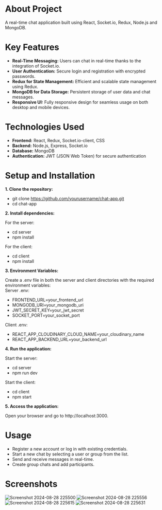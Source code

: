 # About Project

A real-time chat application built using React, Socket.io, Redux, Node.js and MongoDB. 

# Key Features

* **Real-Time Messaging:** Users can chat in real-time thanks to the integration of Socket.io.
* **User Authentication:** Secure login and registration with encrypted passwords.
* **Redux for State Management:** Efficient and scalable state management using Redux.
* **MongoDB for Data Storage:** Persistent storage of user data and chat messages.
* **Responsive UI:** Fully responsive design for seamless usage on both desktop and mobile devices.

# Technologies Used

* **Frontend:** React, Redux, Socket.io-client, CSS
* **Backend:** Node.js, Express, Socket.io
* **Database:** MongoDB
* **Authentication:** JWT (JSON Web Token) for secure authentication

# Setup and Installation

**1. Clone the repository:**
* git clone https://github.com/yourusername/chat-app.git  
* cd chat-app

**2. Install dependencies:**

For the server:  
* cd server  
* npm install  

For the client:  
* cd client  
* npm install  

**3. Environment Variables:**

Create a .env file in both the server and client directories with the required environment variables:  
Server .env: 
* FRONTEND_URL=your_frontend_url  
* MONGODB_URI=your_mongodb_uri  
* JWT_SECRET_KEY=your_jwt_secret  
* SOCKET_PORT=your_socket_port  

Client .env:  
* REACT_APP_CLOUDINARY_CLOUD_NAME=your_cloudinary_name  
* REACT_APP_BACKEND_URL=your_backend_url  

**4. Run the application:**

Start the server:  
* cd server
* npm run dev   

Start the client:
* cd client  
* npm start  

**5. Access the application:**

Open your browser and go to http://localhost:3000.

# Usage

* Register a new account or log in with existing credentials.
* Start a new chat by selecting a user or group from the list.
* Send and receive messages in real-time.
* Create group chats and add participants.

# Screenshots

![Screenshot 2024-08-28 225500](https://github.com/user-attachments/assets/416b6004-11f4-43da-b735-9f169d9a9ff0)
![Screenshot 2024-08-28 225556](https://github.com/user-attachments/assets/b1a9629e-dc42-47c3-9c6f-2ec548e1bbca)
![Screenshot 2024-08-28 225615](https://github.com/user-attachments/assets/c8cc81a3-160c-4169-99ef-5b47b4b52999)
![Screenshot 2024-08-28 225631](https://github.com/user-attachments/assets/d38383bc-0cae-4028-89c8-75dd28d5fcb6)




